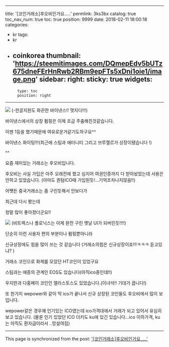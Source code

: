 
---
title: '[코인거래소]후오비인가요.....'
permlink: 3ks3bx
catalog: true
toc_nav_num: true
toc: true
position: 9999
date: 2018-02-11 18:00:18
categories:
- kr
tags:
- kr
- coinkorea
thumbnail: 'https://steemitimages.com/DQmepEdv5bUTz675dneFErHnRwb2RBm9epFTs5xDni1oie1/image.png'
sidebar:
    right:
        sticky: true
widgets:
    -
        type: toc
        position: right
---


![](https://steemitimages.com/DQmepEdv5bUTz675dneFErHnRwb2RBm9epFTs5xDni1oie1/image.png)
(-한글지원도 화끈한 바이낸스!! 멋지다!!!)


바이낸스에서의 상장 펌핑은 이제 조금 주춤해진것같습니다.

이젠 1등을 했기때문에 여유로운거같기도하구요^^

바이낸스 화이팅!!!(최근에 스팀과 애터니티 그리고 브루젤르가 상장이됐습니다 !)

^^

요즘 재미있는 거래소는 후오비입니다.

후오비는 사실 가입은 아주 오래전에 했고 심지어 여권인증까지 다 받아놨었는데 사용은 안하고 있었습니다.
(아마도 퀀텀ICO때 가입된듯!...기억조차나지않음!!)

어쨋든 중국거래소는 좀 구린듯해서 안보다가

최근데 다시 봤는데 

정말 많이 좋아졌더군요!!

![](https://steemitimages.com/DQmQtpHVYAWHTGJPLqcQicwiubtS2TA39AitgDcQWZhCsC7/image.png)
(비트렉스나 폴로닉스는 이제 완전 구린 옛날 UI가 되버린듯!!!!)

단순히 이런 사용자 편의 부분이나 펌핑뿐아니라 

신규상장에도 힘을 많이 쓰는 것 같습니다
(거래소의힘은 신규상장이죠!!!ㅋㅋㅋ 듣고있냐? )

거래소 코인으로 화제를 모았던 HT코인이 있었구요

스팀과는 애증의 관계인 EOS도 있습니다(아직ico중인데!!)

우지한과 다홍페이 코인인 엘라스토스도 있었습니다.(이녀석!! 기대가 큽니다!)

또 한가지 wepower와 같이 막 ico가 끝나서 신규 상장된 코인들도 후오비에서 많이 보입니다. 

wepower같은 경우꽤 인기있는 ICO였는데  ico가격대에서 거래가 되고 있어서 유심히 보고 있습니다.
(물론 인기 있었던 ICO 더키도 ku에 있긴 있습니다...ico 이하가격, ku는 아직도 환자급이라서 ..망설여짐)

- - -

This page is synchronized from the post: ['[코인거래소]후오비인가요.....'](https://steemit.com/@virus707/3ks3bx)
